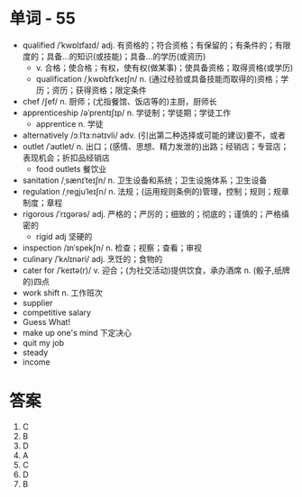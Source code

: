 # 单词 - 55
- qualified /ˈkwɒlɪfaɪd/ adj. 有资格的；符合资格；有保留的；有条件的；有限度的；具备…的知识(或技能)；具备…的学历(或资历)
  - v. 合格；使合格；有权，使有权(做某事)；使具备资格；取得资格(或学历)
  - qualification /ˌkwɒlɪfɪˈkeɪʃn/ n. (通过经验或具备技能而取得的)资格；学历；资历；获得资格；限定条件
- chef /ʃef/ n. 厨师；(尤指餐馆、饭店等的)主厨，厨师长
- apprenticeship /əˈprentɪʃɪp/ n. 学徒制；学徒期；学徒工作
  - apprentice n. 学徒
- alternatively /ɔːlˈtɜːnətɪvli/ adv. (引出第二种选择或可能的建议)要不，或者
- outlet /ˈaʊtlet/ n. 出口；(感情、思想、精力发泄的)出路；经销店；专营店；表现机会；折扣品经销店
  - food outlets 餐饮业
- sanitation /ˌsænɪˈteɪʃn/ n. 卫生设备和系统；卫生设施体系；卫生设备
- regulation /ˌreɡjuˈleɪʃn/ n. 法规；(运用规则条例的)管理，控制；规则；规章制度；章程
- rigorous /ˈrɪɡərəs/ adj. 严格的；严厉的；细致的；彻底的；谨慎的；严格缜密的
  - rigid adj 坚硬的
- inspection /ɪnˈspekʃn/ n. 检查；视察；查看；审视
- culinary /ˈkʌlɪnəri/ adj. 烹饪的；食物的
- cater for /ˈkeɪtə(r)/ v. 迎合；(为社交活动)提供饮食，承办酒席 n. (骰子,纸牌的)四点
- work shift n. 工作班次
- supplier
- competitive salary
- Guess What!
- make up one's mind 下定决心
- quit my job
- steady
- income
 
# 答案
1. C
2. B
3. D
4. A
5. C
6. D
7. B

